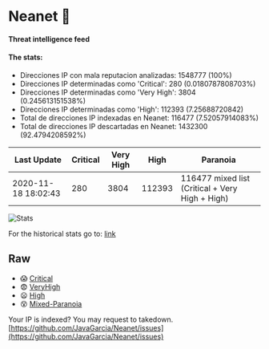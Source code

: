 # Neanet :hocho:
#### Threat intelligence feed
#### The stats:

- Direcciones IP con mala reputacion analizadas: 1548777 (100%)
- Direcciones IP determinadas como 'Critical':  280 (0.0180787808703%)
- Direcciones IP determinadas como 'Very High':  3804 (0.245613151538%)
- Direcciones IP determinadas como 'High':  112393 (7.25688720842)
- Total de direcciones IP indexadas en Neanet:  116477 (7.52057914083%)
- Total de direcciones IP descartadas en Neanet:  1432300 (92.4794208592%)

| Last Update | Critical | Very High | High | Paranoia |
| --- | --- | --- | --- | --- |
| 2020-11-18 18:02:43 | 280 | 3804 | 112393 | 116477 mixed list (Critical + Very High + High)|

![Stats](https://docs.google.com/spreadsheets/d/e/2PACX-1vSnaNMIXVabIpDJjufMlzH7poXnshF3mgd8Is1g9ytUEzVsP5my4Trn8f-xkoLLQ38xpL3HtmUexLo6/pubchart?oid=501124687&format=image)

For the historical stats go to: [link](/stats.csv)
## Raw
- :scream: [Critical](https://raw.githubusercontent.com/JavaGarcia/Neanet/master/blacklists/neanet_critical.txt)
- :fearful: [VeryHigh](https://raw.githubusercontent.com/JavaGarcia/Neanet/master/blacklists/neanet_veryHigh.txtt)
- :frowning: [High](https://raw.githubusercontent.com/JavaGarcia/Neanet/master/blacklists/neanet_high.txt)
- :dizzy_face: [Mixed-Paranoia](https://raw.githubusercontent.com/JavaGarcia/Neanet/master/blacklists/neanet_all.txt)


Your IP is indexed? You may request to takedown. [https://github.com/JavaGarcia/Neanet/issues](https://github.com/JavaGarcia/Neanet/issues)




























































































































































































































































































































































































































































































































































































































































































































































































































































































































































































































































































































































































































































































































































































































































































































































































































































































































































































































































































































































































































































































































































































































































































































